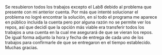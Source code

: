 Se resubieron todos los trabajos excepto el Lab8 debido al problema que presente con mi anterior cuenta. Por más que intenté solucionar el problema no logré encontrar la solución, en sí todo el programa me aparece en público incluida la cuenta pero por alguna razón no se permite ver los repos, así que decidí que la opción más viable era transferir todos los trabajos a una cuenta en la cual me asegurará de que se vieran los repos. De igual forma adjunto la hora y fecha de entrega de cada uno de los trabajos para confirmarle de que se entregaron en el tiempo establecido. Muchas gracias. 
